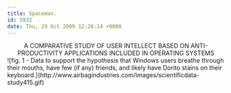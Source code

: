 ```yaml
---
title: Spaceman.
id: 5932
date: Thu, 29 Oct 2009 12:28:14 +0000
---
```


<div align="center" class="serifcaps" style="margin-top:8px;">A COMPARATIVE STUDY OF USER INTELLECT BASED ON ANTI-PRODUCTIVITY APPLICATIONS INCLUDED IN OPERATING SYSTEMS</div>![fig. 1 - Data to support the hypothesis that Windows users breathe through their mouths, have few (if any) friends, and likely have Dorito stains on their keyboard.](http://www.airbagindustries.com/images/scientificdata-study415.gif)






